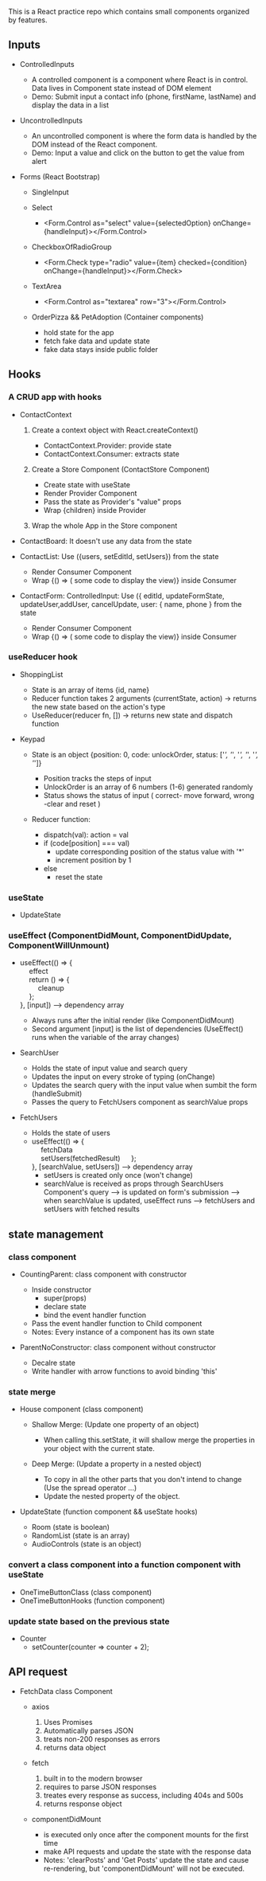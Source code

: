 This is a React practice repo which contains small components organized by features.

## Inputs

- ControlledInputs
  - A controlled component is a component where React is in control. Data lives in Component state instead of DOM element
  - Demo: Submit input a contact info (phone, firstName, lastName) and display the data in a list
- UncontrolledInputs

  - An uncontrolled component is where the form data is handled by the DOM instead of the React component.
  - Demo: Input a value and click on the button to get the value from alert

- Forms (React Bootstrap)

  - SingleInput
  - Select
    - <Form.Control as="select" value={selectedOption} onChange={handleInput}></Form.Control>
  - CheckboxOfRadioGroup
    - <Form.Check type="radio" value={item} checked={condition} onChange={handleInput}></Form.Check>
  - TextArea

    - <Form.Control as="textarea" row="3"></Form.Control>

  - OrderPizza && PetAdoption (Container components)
    - hold state for the app
    - fetch fake data and update state
    - fake data stays inside public folder

## Hooks

### A CRUD app with hooks

- ContactContext

  1. Create a context object with React.createContext()

     - ContactContext.Provider: provide state
     - ContactContext.Consumer: extracts state

  2. Create a Store Component (ContactStore Component)

     - Create state with useState
     - Render Provider Component
     - Pass the state as Provider's "value" props
     - Wrap {children} inside Provider

  3. Wrap the whole App in the Store component <br/>

- ContactBoard: It doesn't use any data from the state
- ContactList: Use ({users, setEditId, setUsers}) from the state

  - Render Consumer Component
  - Wrap {() => ( some code to display the view)} inside Consumer

- ContactForm: ControlledInput: Use ({ editId, updateFormState, updateUser,addUser, cancelUpdate, user: { name, phone } from the state
  - Render Consumer Component
  - Wrap {() => ( some code to display the view)} inside Consumer

### useReducer hook

- ShoppingList

  - State is an array of items {id, name}
  - Reducer function takes 2 arguments (currentState, action) -> returns the new state based on the action's type
  - UseReducer(reducer fn, []) -> returns new state and dispatch function

- Keypad

  - State is an object {position: 0, code: unlockOrder, status: ['_', '_', '_', '_', '_', '_']}

    - Position tracks the steps of input
    - UnlockOrder is an array of 6 numbers (1-6) generated randomly
    - Status shows the status of input ( correct- move forward, wrong -clear and reset )

  - Reducer function:
    - dispatch(val): action = val
    - if (code[position] === val)
      - update corresponding position of the status value with '\*'
      - increment position by 1
    - else
      - reset the state

### useState

- UpdateState

### useEffect (ComponentDidMount, ComponentDidUpdate, ComponentWillUnmount)

- useEffect(() => { <br/>
  &emsp; effect <br/>
  &emsp; return () => { <br/>
  &emsp; &emsp; cleanup <br/>
  &emsp; };<br/>
  }, [input]) --> dependency array

  - Always runs after the initial render (like ComponentDidMount)
  - Second argument [input] is the list of dependencies (UseEffect() runs when the variable of the array changes)

- SearchUser

  - Holds the state of input value and search query
  - Updates the input on every stroke of typing (onChange)
  - Updates the search query with the input value when sumbit the form (handleSubmit)
  - Passes the query to FetchUsers component as searchValue props

- FetchUsers
  - Holds the state of users
  - useEffect(() => { <br/>
    &emsp; fetchData <br/>
    &emsp; setUsers(fetchedResult)
    &emsp; };<br/>
    }, [searchValue, setUsers]) --> dependency array
    - setUsers is created only once (won't change)
    - searchValue is received as props through SearchUsers Component's query --> is updated on form's submission --> when searchValue is updated, useEffect runs --> fetchUsers and setUsers with fetched results

## state management

### class component

- CountingParent: class component with constructor

  - Inside constructor
    - super(props)
    - declare state
    - bind the event handler function
  - Pass the event handler function to Child component
  - Notes: Every instance of a component has its own state

- ParentNoConstructor: class component without constructor
  - Decalre state
  - Write handler with arrow functions to avoid binding 'this'

### state merge

- House component (class component)

  - Shallow Merge: (Update one property of an object)

    - When calling this.setState, it will shallow merge the properties in your object with the current state.

  - Deep Merge: (Update a property in a nested object)
    - To copy in all the other parts that you don't intend to change (Use the spread operator ...)
    - Update the nested property of the object.

- UpdateState (function component && useState hooks)
  - Room (state is boolean)
  - RandomList (state is an array)
  - AudioControls (state is an object)

### convert a class component into a function component with useState

- OneTimeButtonClass (class component)
- OneTimeButtonHooks (function component)

### update state based on the previous state

- Counter
  - setCounter(counter => counter + 2);

## API request

- FetchData class Component

  - axios

    1. Uses Promises
    2. Automatically parses JSON
    3. treats non-200 responses as errors
    4. returns data object

  - fetch

    1. built in to the modern browser
    2. requires to parse JSON responses
    3. treates every response as success, including 404s and 500s
    4. returns response object

  - componentDidMount
    - is executed only once after the component mounts for the first time
    - make API requests and update the state with the response data
    - Notes: 'clearPosts' and 'Get Posts' update the state and cause re-rendering, but 'componentDidMount' will not be executed.
